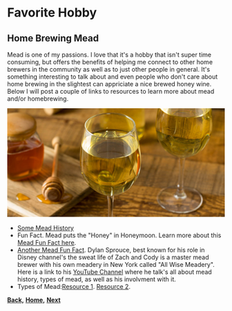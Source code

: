 # Favorite Hobby
## Home Brewing Mead

Mead is one of my passions. I love that it's a hobby that isn't super time consuming, but offers the benefits of helping me connect to other home brewers in the community as well as to just other people in general. It's something interesting to talk about and even people who don't care about home brewing in the slightest can appriciate a nice brewed honey wine. Below I will post a couple of links to resources to learn more about mead and/or homebrewing.

![](WEB_Mead.jpg)

- [Some Mead History](https://www.irishexaminer.com/property/homeandoutdoors/arid-20377522.html "Irish Examiner")
- Fun Fact. Mead puts the "Honey" in Honeymoon. Learn more about this [Mead Fun Fact here](https://www.batchmead.com/blog/did-mead-coin-the-term-honeymoon "Batch Mead").
- [Another Mead Fun Fact](https://www.youtube.com/watch?v=lQbr0hT-e3s "Dylan's Forbes YouTube Interview"). Dylan Sprouce, best known for his role in Disney channel's the sweat life of Zach and Cody is a master mead brewer with his own meadery in New York called "All Wise Meadery". Here is a link to his [YouTube Channel](https://www.youtube.com/watch?v=FX7uAQrqPEY "Dylan's Channel") where he talk's all about mead history, types of mead, as well as his involvment with it. 
- Types of Mead:[Resource 1](https://beerandbrewing.com/mead-by-many-other-names/ "Resource 1"). [Resource 2](http://www.stormthecastle.com/mead/articles/the-comprehensive-guide-to-types-and-names-of-mead.htm "Resource 2").



**[Back,](WorkLife.md)** **[Home,](README.md)** **[Next](OtherInterests.md)**
